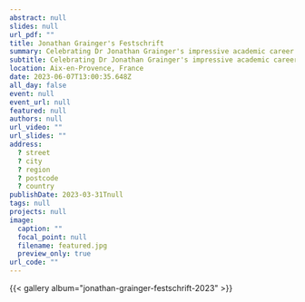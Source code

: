 ```yaml
---
abstract: null
slides: null
url_pdf: ""
title: Jonathan Grainger's Festschrift
summary: Celebrating Dr Jonathan Grainger's impressive academic career.
subtitle: Celebrating Dr Jonathan Grainger's impressive academic career.
location: Aix-en-Provence, France
date: 2023-06-07T13:00:35.648Z
all_day: false
event: null
event_url: null
featured: null
authors: null
url_video: ""
url_slides: ""
address:
  ? street
  ? city
  ? region
  ? postcode
  ? country
publishDate: 2023-03-31Tnull
tags: null
projects: null
image:
  caption: ""
  focal_point: null
  filename: featured.jpg
  preview_only: true
url_code: ""
---
```


{{< gallery album="jonathan-grainger-festschrift-2023" >}}
